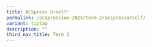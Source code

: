 ```yaml
---
title: ACSpress Urself!
permalink: /acspression-2024/term-2/acspressurself/
variant: tiptap
description: ""
third_nav_title: Term 2
---
```


